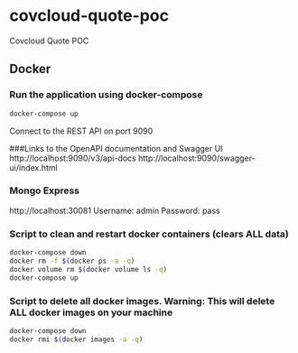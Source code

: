 # covcloud-quote-poc
Covcloud Quote POC

## Docker

### Run the application using docker-compose
```bash
docker-compose up
```
Connect to the REST API on port 9090

###Links to the OpenAPI documentation and Swagger UI
http://localhost:9090/v3/api-docs
http://localhost:9090/swagger-ui/index.html


### Mongo Express
http://localhost:30081
Username: admin
Password: pass


### Script to clean and restart docker containers (clears ALL data)
```bash
docker-compose down
docker rm -f $(docker ps -a -q)
docker volume rm $(docker volume ls -q)
docker-compose up
```

### Script to delete all docker images.  Warning: This will delete ALL docker images on your machine
```bash
docker-compose down
docker rmi $(docker images -a -q)
```